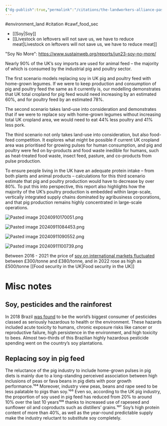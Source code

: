 ```yaml
---
{"dg-publish":true,"permalink":"/citations/the-landworkers-alliance-pasture-for-life-sustain-and-hodmedod-2023/","tags":["#animal_feed","#environment_land","#citation","#cawf_food_sec"],"created":"2025-10-23T17:42:45.588+01:00","updated":"2025-10-23T19:18:51.120+01:00"}
---
```


#environment_land #citation #cawf_food_sec 

- [[Soy\|Soy]]
- [[Livestock on leftovers will not save us, we have to reduce meat\|Livestock on leftovers will not save us, we have to reduce meat]]

"Soy No More": https://www.sustainweb.org/reports/jun23-soy-no-more/

Nearly 90% of the UK’s soy imports are used for animal feed – the majority of which is consumed by the industrial pig and poultry sector.

The first scenario models replacing soy in UK pig and poultry feed with home-grown legumes. If we were to keep production and consumption of pig and poultry feed the same as it currently is, our modelling demonstrates that UK total cropland for pig feed would need increasing by an estimated 60%, and for poultry feed by an estimated 78%.

The second scenario takes land-use into consideration and demonstrates that if we were to replace soy with home-grown legumes without increasing total UK cropland area, we would need to eat 44% less poultry and 41% less pork.

The third scenario not only takes land-use into consideration, but also food-feed competition. It explores what might be possible if current UK cropland area was prioritised for growing pulses for human consumption, and pig and poultry were fed on by-products and food waste inedible for humans, such as heat-treated food waste, insect feed, pasture, and co-products from pulse production.

To ensure people living in the UK have an adequate protein intake – from both plants and animal products – calculations for this third scenario estimate that pig and poultry production would have to decrease by over 80%. To put this into perspective, this report also highlights how the majority of the UK’s poultry production is embedded within large-scale, vertically integrated supply chains dominated by agribusiness corporations, and that pig production remains highly concentrated in large-scale operations.


![Pasted image 20240910170051.png](/img/user/Pasted%20image%2020240910170051.png)

![Pasted image 20240911084453.png](/img/user/Pasted%20image%2020240911084453.png)

![Pasted image 20240911090552.png](/img/user/Pasted%20image%2020240911090552.png)

![Pasted image 20240911100739.png](/img/user/Pasted%20image%2020240911100739.png)

Between 2016 - 2021 the price of [soy on international markets fluctuated](https://ahdb.org.uk/cereals-oilseeds/feed-ingredient-prices) between £300/tonne and £380/tonne, and in 2022 rose as high as £500/tonne [[Food security in the UK\|Food security in the UK]]
# Misc notes

## Soy, pesticides and the rainforest
In 2018 Brazil [was found](https://unearthed.greenpeace.org/2020/02/20/brazil-pesticides-soya-corn-cotton-hazardous-croplife) to be the world’s biggest consumer of pesticides classed as seriously hazardous to health or the environment. These hazards included acute toxicity to humans, chronic exposure risks like cancer or reproductive failure, high persistence in the environment, and high toxicity to bees. Almost two-thirds of this Brazilian highly hazardous pesticide spending went on the country’s soy plantations.

## Replacing soy in pig feed
The reluctance of the pig industry to include home-grown pulses in pig diets is mainly due to a long-standing perceived association between high inclusions of peas or fava beans in pig diets with poor growth performance.¹⁰⁴ Moreover, industry view peas, beans and rape seed to be less palatable to pigs than soy.¹⁰⁵ Even so, according to the UK pig industry, the proportion of soy used in pig feed has reduced from 20% to around 10% over the last 10 years¹⁰⁶ thanks to increased use of rapeseed and sunflower oil and coproducts such as distillers’ grains.¹⁰⁷ Soy’s high protein content of more than 40%, as well as the year-round predictable supply make the industry reluctant to substitute soy completely.